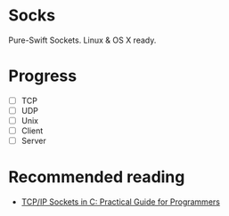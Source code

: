 # Socks
Pure-Swift Sockets. Linux & OS X ready.

# Progress
- [ ] TCP
- [ ] UDP
- [ ] Unix
- [ ] Client
- [ ] Server

# Recommended reading
- [TCP/IP Sockets in C: Practical Guide for Programmers](http://www.e-reading.club/bookreader.php/136904/TCP%7CIP_Sockets_in_C:_Practical_Guide_for_Programmers.pdf)
